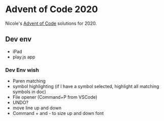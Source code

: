 # Advent of Code 2020
 
 Nicole's [Advent of Code](https://adventofcode.com/2020) solutions for 2020.
 
 ## Dev env
 
 - iPad
 - play.js app
 
 
 ### Dev Env wish
 - Paren matching
 - symbol highlighting (if I have a symbol selected, highlight all matching symbols in doc)
 - File opener (Command+P from VSCode)
 - UNDO?
 - move line up and down
 - Command + and - to size up and down font